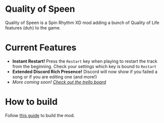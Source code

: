 # Quality of Speen
 Quality of Speen is a Spin Rhythm XD mod adding a bunch of Quality of Life features (duh) to the game.

# Current Features
- **Instant Restart!** Press the `Restart` key when playing to restart the track from the beginning. Check your settings which key is bound to `Restart`
- **Extended Discord Rich Presence!** Discord will now show if you failed a song or if you are editing one (and more!)
- *More coming soon! [Check out the trello board](https://trello.com/b/QOMHv5fA/quality-of-speen-features)*

# How to build
 Follow [this guide](https://github.com/Raoul1808/SpeenChroma/wiki/Building-the-mod) to build the mod.